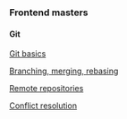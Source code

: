 
### Frontend masters

#### Git

[Git basics](./git-basics.md)

[Branching, merging, rebasing](./branching-merging-rebasing.md)

[Remote repositories](./remote-repositories.md)

[Conflict resolution](./conflict-resolution.md)
